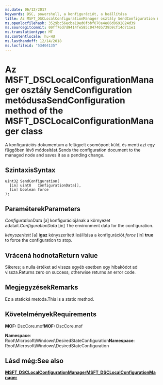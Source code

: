 ```yaml
---
ms.date: 06/12/2017
keywords: DSC, powershell, a konfigurációt, a beállítása
title: Az MSFT_DSCLocalConfigurationManager osztály SendConfiguration metódusa
ms.openlocfilehash: 3529bc56ecba19ed0fbbf070a4e86d0692824d39
ms.sourcegitcommit: 00ff76d7d9414fe585c04740b739b9cf14d711e1
ms.translationtype: MT
ms.contentlocale: hu-HU
ms.lasthandoff: 12/14/2018
ms.locfileid: "53404135"
---
```

# <a name="sendconfiguration-method-of-the-msftdsclocalconfigurationmanager-class"></a><span data-ttu-id="e4bd3-103">Az MSFT_DSCLocalConfigurationManager osztály SendConfiguration metódusa</span><span class="sxs-lookup"><span data-stu-id="e4bd3-103">SendConfiguration method of the MSFT_DSCLocalConfigurationManager class</span></span>

<span data-ttu-id="e4bd3-104">A konfigurációs dokumentum a felügyelt csomópont küld, és menti azt egy függőben lévő módosítást.</span><span class="sxs-lookup"><span data-stu-id="e4bd3-104">Sends the configuration document to the managed node and saves it as a pending change.</span></span>

## <a name="syntax"></a><span data-ttu-id="e4bd3-105">Szintaxis</span><span class="sxs-lookup"><span data-stu-id="e4bd3-105">Syntax</span></span>

```mof
uint32 SendConfiguration(
  [in] uint8   ConfigurationData[],
  [in] boolean force
);
```

## <a name="parameters"></a><span data-ttu-id="e4bd3-106">Paraméterek</span><span class="sxs-lookup"><span data-stu-id="e4bd3-106">Parameters</span></span>

<span data-ttu-id="e4bd3-107">*ConfigurationData* \[a\] konfigurációjának a környezet adatait.</span><span class="sxs-lookup"><span data-stu-id="e4bd3-107">*ConfigurationData* \[in\] The environment data for the configuration.</span></span>

<span data-ttu-id="e4bd3-108">*kényszerített* \[a\] **igaz** kényszerített leállítása a konfigurációt.</span><span class="sxs-lookup"><span data-stu-id="e4bd3-108">*force* \[in\] **true** to force the configuration to stop.</span></span>

## <a name="return-value"></a><span data-ttu-id="e4bd3-109">Vrácená hodnota</span><span class="sxs-lookup"><span data-stu-id="e4bd3-109">Return value</span></span>

<span data-ttu-id="e4bd3-110">Sikeres; a nulla értéket ad vissza egyéb esetben egy hibakódot ad vissza.</span><span class="sxs-lookup"><span data-stu-id="e4bd3-110">Returns zero on success; otherwise returns an error code.</span></span>

## <a name="remarks"></a><span data-ttu-id="e4bd3-111">Megjegyzések</span><span class="sxs-lookup"><span data-stu-id="e4bd3-111">Remarks</span></span>

<span data-ttu-id="e4bd3-112">Ez a statická metoda.</span><span class="sxs-lookup"><span data-stu-id="e4bd3-112">This is a static method.</span></span>

## <a name="requirements"></a><span data-ttu-id="e4bd3-113">Követelmények</span><span class="sxs-lookup"><span data-stu-id="e4bd3-113">Requirements</span></span>

<span data-ttu-id="e4bd3-114">**MOF:** DscCore.mof</span><span class="sxs-lookup"><span data-stu-id="e4bd3-114">**MOF:** DscCore.mof</span></span>

<span data-ttu-id="e4bd3-115">**Namespace**: Root\Microsoft\Windows\DesiredStateConfiguration</span><span class="sxs-lookup"><span data-stu-id="e4bd3-115">**Namespace**: Root\Microsoft\Windows\DesiredStateConfiguration</span></span>

## <a name="see-also"></a><span data-ttu-id="e4bd3-116">Lásd még:</span><span class="sxs-lookup"><span data-stu-id="e4bd3-116">See also</span></span>

[<span data-ttu-id="e4bd3-117">**MSFT_DSCLocalConfigurationManager**</span><span class="sxs-lookup"><span data-stu-id="e4bd3-117">**MSFT_DSCLocalConfigurationManager**</span></span>](msft-dsclocalconfigurationmanager.md)